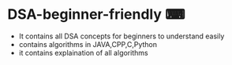 # DSA-beginner-friendly ⌨
- It contains all DSA concepts for beginners to understand easily
- contains algorithms in JAVA,CPP,C,Python
- it contains explaination of all algorithms
